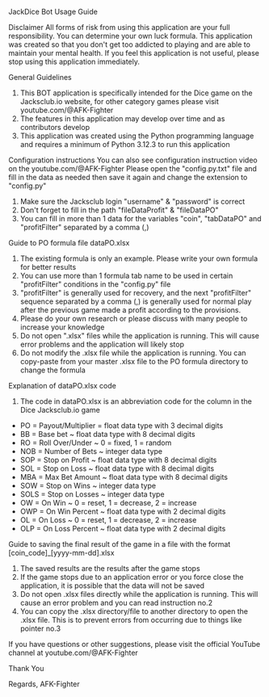 JackDice Bot Usage Guide

Disclaimer
All forms of risk from using this application are your full responsibility. You can determine your own luck formula. This application was created so that you don't get too addicted to playing and are able to maintain your mental health. If you feel this application is not useful, please stop using this application immediately.

General Guidelines
1. This BOT application is specifically intended for the Dice game on the Jacksclub.io website, for other category games please visit youtube.com/@AFK-Fighter
2. The features in this application may develop over time and as contributors develop
3. This application was created using the Python programming language and requires a minimum of Python 3.12.3 to run this application

Configuration instructions
You can also see configuration instruction video on the youtube.com/@AFK-Fighter
Please open the "config.py.txt" file and fill in the data as needed then save it again and change the extension to "config.py"
1. Make sure the Jacksclub login "username" & "password" is correct
2. Don't forget to fill in the path "fileDataProfit" & "fileDataPO"
3. You can fill in more than 1 data for the variables "coin", "tabDataPO" and "profitFilter" separated by a comma (,)

Guide to PO formula file dataPO.xlsx
1. The existing formula is only an example. Please write your own formula for better results
2. You can use more than 1 formula tab name to be used in certain "profitFilter" conditions in the "config.py" file
3. "profitFilter" is generally used for recovery, and the next "profitFilter" sequence separated by a comma (,) is generally used for normal play after the previous game made a profit according to the provisions.
4. Please do your own research or please discuss with many people to increase your knowledge
5. Do not open ".xlsx" files while the application is running. This will cause error problems and the application will likely stop
6. Do not modify the .xlsx file while the application is running. You can copy-paste from your master .xlsx file to the PO formula directory to change the formula

Explanation of dataPO.xlsx code
1. The code in dataPO.xlsx is an abbreviation code for the column in the Dice Jacksclub.io game
- PO = Payout/Multiplier = float data type with 3 decimal digits
- BB = Base bet ~ float data type with 8 decimal digits
- RO = Roll Over/Under ~ 0 = fixed, 1 = random
- NOB = Number of Bets ~ integer data type
- SOP = Stop on Profit ~ float data type with 8 decimal digits
- SOL = Stop on Loss ~ float data type with 8 decimal digits
- MBA = Max Bet Amount ~ float data type with 8 decimal digits
- SOW = Stop on Wins ~ integer data type
- SOLS = Stop on Losses ~ integer data type
- OW = On Win ~ 0 = reset, 1 = decrease, 2 = increase
- OWP = On Win Percent ~ float data type with 2 decimal digits
- OL = On Loss ~ 0 = reset, 1 = decrease, 2 = increase
- OLP = On Loss Percent ~ float data type with 2 decimal digits

Guide to saving the final result of the game in a file with the format [coin_code]_[yyyy-mm-dd].xlsx
1. The saved results are the results after the game stops
2. If the game stops due to an application error or you force close the application, it is possible that the data will not be saved
3. Do not open .xlsx files directly while the application is running. This will cause an error problem and you can read instruction no.2
4. You can copy the .xlsx directory/file to another directory to open the .xlsx file. This is to prevent errors from occurring due to things like pointer no.3

If you have questions or other suggestions, please visit the official YouTube channel at youtube.com/@AFK-Fighter

Thank You

Regards,
AFK-Fighter
